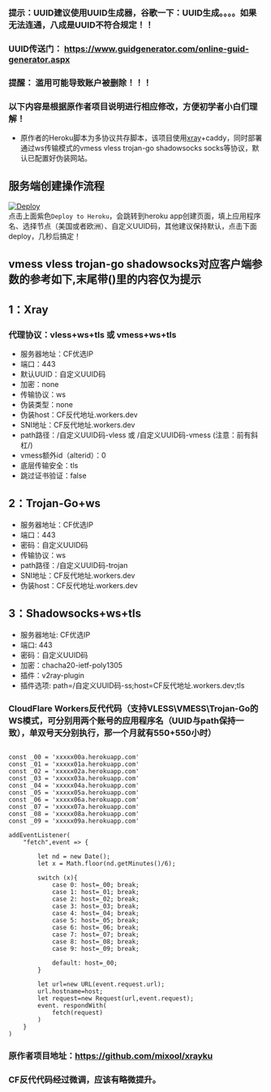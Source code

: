 ### 提示：UUID建议使用UUID生成器，谷歌一下：UUID生成。。。。如果无法连通，八成是UUID不符合规定！！
### UUID传送门： https://www.guidgenerator.com/online-guid-generator.aspx
 
### 提醒： 滥用可能导致账户被删除！！！ 

### 以下内容是根据原作者项目说明进行相应修改，方便初学者小白们理解！

   
* 原作者的Heroku脚本为多协议共存脚本，该项目使用[xray](https://github.com/XTLS/Xray-core)+caddy，同时部署通过ws传输模式的vmess vless trojan-go shadowsocks socks等协议，默认已配置好伪装网站。  

## 服务端创建操作流程 
[![Deploy](https://www.herokucdn.com/deploy/button.png)](https://dashboard.heroku.com/new?template=https://github.com/Iseuwei/Heroku-xray-trojangows-ssws)  
点击上面紫色`Deploy to Heroku`，会跳转到heroku app创建页面，填上应用程序名、选择节点（美国或者欧洲）、自定义UUID码，其他建议保持默认，点击下面deploy，几秒后搞定！    

## vmess vless trojan-go shadowsocks对应客户端参数的参考如下,末尾带()里的内容仅为提示

## 1：Xray

### 代理协议：vless+ws+tls 或 vmess+ws+tls

* 服务器地址：CF优选IP
* 端口：443
* 默认UUID：自定义UUID码
* 加密：none
* 传输协议：ws
* 伪装类型：none
* 伪装host：CF反代地址.workers.dev
* SNI地址：CF反代地址.workers.dev
* path路径：/自定义UUID码-vless 或 /自定义UUID码-vmess    (注意：前有斜杠/)
* vmess额外id（alterid）：0
* 底层传输安全：tls
* 跳过证书验证：false

## 2：Trojan-Go+ws

* 服务器地址：CF优选IP
* 端口：443
* 密码：自定义UUID码
* 传输协议：ws
* path路径：/自定义UUID码-trojan
* SNI地址：CF反代地址.workers.dev
* 伪装host：CF反代地址.workers.dev

## 3：Shadowsocks+ws+tls

* 服务器地址: CF优选IP
* 端口: 443
* 密码：自定义UUID码
* 加密：chacha20-ietf-poly1305
* 插件：v2ray-plugin
* 插件选项: path=/自定义UUID码-ss;host=CF反代地址.workers.dev;tls


### CloudFlare Workers反代代码（支持VLESS\VMESS\Trojan-Go的WS模式，可分别用两个账号的应用程序名（UUID与path保持一致），单双号天分别执行，那一个月就有550+550小时）

```

const _00 = 'xxxxx00a.herokuapp.com'
const _01 = 'xxxxx01a.herokuapp.com'
const _02 = 'xxxxx02a.herokuapp.com'
const _03 = 'xxxxx03a.herokuapp.com'
const _04 = 'xxxxx04a.herokuapp.com'
const _05 = 'xxxxx05a.herokuapp.com'
const _06 = 'xxxxx06a.herokuapp.com'
const _07 = 'xxxxx07a.herokuapp.com'
const _08 = 'xxxxx08a.herokuapp.com'
const _09 = 'xxxxx09a.herokuapp.com'

addEventListener(
    "fetch",event => {

        let nd = new Date();
        let x = Math.floor(nd.getMinutes()/6);

		switch (x){
			case 0: host=_00; break;
			case 1: host=_01; break;
			case 2: host=_02; break;
			case 3: host=_03; break;
			case 4: host=_04; break;
			case 5: host=_05; break;
			case 6: host=_06; break;
			case 7: host=_07; break;
			case 8: host=_08; break;
			case 9: host=_09; break;
			
			default: host=_00;
		}

        let url=new URL(event.request.url);
        url.hostname=host;
        let request=new Request(url,event.request);
        event. respondWith(
            fetch(request)
        )
    }
)

```
### 原作者项目地址：https://github.com/mixool/xrayku

### CF反代代码经过微调，应该有略微提升。
